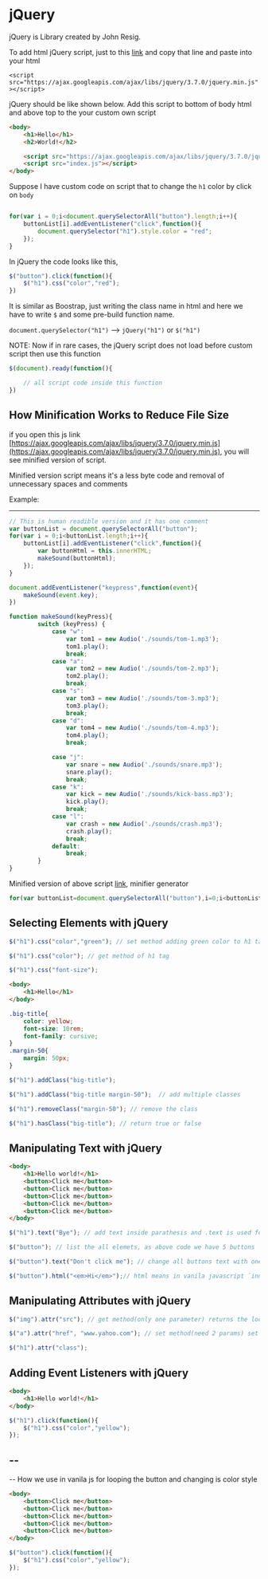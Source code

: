# jQuery

jQuery is Library created by John Resig. 

To add html jQuery script, just to this [link](https://developers.google.com/speed/libraries#jquery) and copy that line and paste into your html

`<script src="https://ajax.googleapis.com/ajax/libs/jquery/3.7.0/jquery.min.js"></script>`

jQuery should be like shown below. Add this script to bottom of body html and above top to the your custom own script

```html
<body>
    <h1>Hello</h1>
    <h2>World!</h2>

    <script src="https://ajax.googleapis.com/ajax/libs/jquery/3.7.0/jquery.min.js"></script>
    <script src="index.js"></script>
</body>
```

Suppose I have custom code on script that to change the `h1` color by click on `body`

```js

for(var i = 0;i<document.querySelectorAll("button").length;i++){
    buttonList[i].addEventListener("click",function(){
        document.querySelector("h1").style.color = "red";
    });
}
```

In jQuery the code looks like this,

```js
$("button").click(function(){
    $("h1").css("color","red");
})
```

It is similar as Boostrap, just writing the class name in html and here we have to write `$` and some pre-build function name.

`document.querySelector("h1")`  --> `jQuery("h1")`   or  `$("h1")`

NOTE:
Now if in rare cases, the jQuery script does not load before custom script then use this function
```js
$(document).ready(function(){

    // all script code inside this function
})
```

## How Minification Works to Reduce File Size

if you open this js link [https://ajax.googleapis.com/ajax/libs/jquery/3.7.0/jquery.min.js](https://ajax.googleapis.com/ajax/libs/jquery/3.7.0/jquery.min.js), you will see minified version of script.

Minified version script means it's a less byte code and removal of unnecessary spaces and comments

Example:
_____________________

```js
// This is human readible version and it has one comment
var buttonList = document.querySelectorAll("button");
for(var i = 0;i<buttonList.length;i++){
    buttonList[i].addEventListener("click",function(){
        var buttonHtml = this.innerHTML;
        makeSound(buttonHtml);
    });
}

document.addEventListener("keypress",function(event){
    makeSound(event.key);
})

function makeSound(keyPress){
        switch (keyPress) {
            case "w":
                var tom1 = new Audio('./sounds/tom-1.mp3');
                tom1.play();
                break;
            case "a":
                var tom2 = new Audio('./sounds/tom-2.mp3');
                tom2.play();
                break;
            case "s":
                var tom3 = new Audio('./sounds/tom-3.mp3');
                tom3.play();
                break;
            case "d":
                var tom4 = new Audio('./sounds/tom-4.mp3');
                tom4.play();
                break;

            case "j":
                var snare = new Audio('./sounds/snare.mp3');
                snare.play();
                break;
            case "k":
                var kick = new Audio('./sounds/kick-bass.mp3');
                kick.play();
                break;
            case "l":
                var crash = new Audio('./sounds/crash.mp3');
                crash.play();
                break;
            default:
                break;
        }
}
```

Minified version of above script [link](https://www.minifier.org/), minifier generator

```js
for(var buttonList=document.querySelectorAll("button"),i=0;i<buttonList.length;i++)buttonList[i].addEventListener("click",(function(){makeSound(this.innerHTML)}));function makeSound(e){switch(e){case"w":new Audio("./sounds/tom-1.mp3").play();break;case"a":new Audio("./sounds/tom-2.mp3").play();break;case"s":new Audio("./sounds/tom-3.mp3").play();break;case"d":new Audio("./sounds/tom-4.mp3").play();break;case"j":new Audio("./sounds/snare.mp3").play();break;case"k":new Audio("./sounds/kick-bass.mp3").play();break;case"l":new Audio("./sounds/crash.mp3").play()}}document.addEventListener("keypress",(function(e){makeSound(e.key)}));
```

## Selecting Elements with jQuery

```js
$("h1").css("color","green"); // set method adding green color to h1 tag

$("h1").css("color"); // get method of h1 tag

$("h1").css("font-size");
```

```html
<body>
    <h1>Hello</h1>
</body>
```
```css
.big-title{
    color: yellow;
    font-size: 10rem;
    font-family: cursive;
}
.margin-50{
    margin: 50px;
}
```
```js
$("h1").addClass("big-title");

$("h1").addClass("big-title margin-50");  // add multiple classes

$("h1").removeClass("margin-50"); // remove the class

$("h1").hasClass("big-title"); // return true or false
```


## Manipulating Text with jQuery

```html
<body>
    <h1>Hello world!</h1>
    <button>Click me</button>
    <button>Click me</button>
    <button>Click me</button>
    <button>Click me</button>
    <button>Click me</button>
</body>
```

```js
$("h1").text("Bye"); // add text inside parathesis and .text is used for replacing the text inside the element

$("button"); // list the all elemets, as above code we have 5 buttons

$("button").text("Don't click me"); // change all buttons text with one line of code

$("button").html("<em>Hi</em>");// html means in vanila javascript `innerHTML`
```

## Manipulating Attributes with jQuery

```js
$("img").attr("src"); // get method(only one parameter) returns the location src name of an image

$("a").attr("href", "www.yahoo.com"); // set method(need 2 params) set the params

$("h1").attr("class");
```


## Adding Event Listeners with jQuery

```html
<body>
    <h1>Hello world!</h1>
</body>
```

```js
$("h1").click(function(){
    $("h1").css("color","yellow");
});
```
--
---
--
How we use in vanila js for looping the button and changing is color style
```html
<body>
    <button>Click me</button>
    <button>Click me</button>
    <button>Click me</button>
    <button>Click me</button>
    <button>Click me</button>
</body>
```

```js
$("button").click(function(){
    $("h1").css("color","yellow");
});
```
